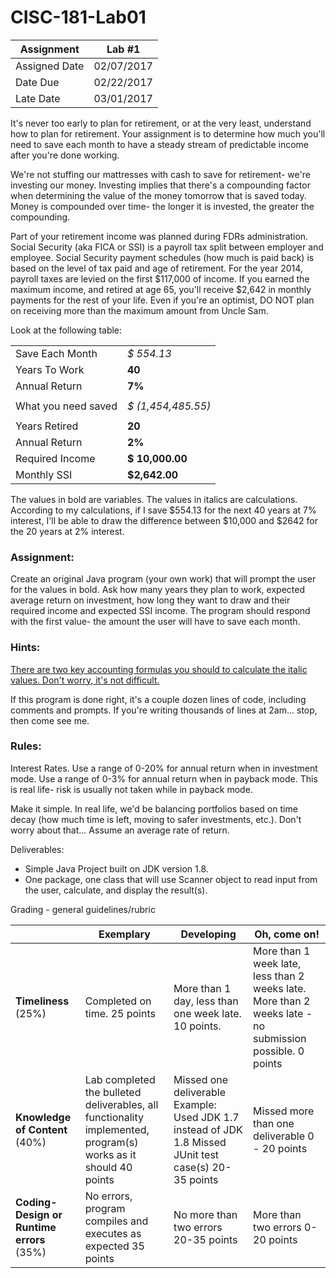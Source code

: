 # CISC-181-Lab01

| Assignment    | Lab #1     |
|---------------|------------|
| Assigned Date | 02/07/2017 |
| Date Due      | 02/22/2017 |
| Late Date     | 03/01/2017 |

It's never too early to plan for retirement, or at the very least, understand how to plan for retirement.  Your assignment is to determine how much you'll need to save each month to have a steady stream of predictable income after you're done working.

We're not stuffing our mattresses with cash to save for retirement- we're investing our money.  Investing implies that there's a compounding factor when determining the value of the money tomorrow that is saved today.  Money is compounded over time- the longer it is invested, the greater the compounding.

Part of your retirement income was planned during FDRs administration.  Social Security (aka FICA or SSI) is a payroll tax split between employer and employee.  Social Security payment schedules (how much is paid back) is based on the level of tax paid and age of retirement.  For the year 2014, payroll taxes are levied on the first $117,000 of income.  If you earned the maximum income, and retired at age 65, you'll receive $2,642 in monthly payments for the rest of your life.  Even if you're an optimist, DO NOT plan on receiving more than the maximum amount from Uncle Sam.

Look at the following table:

|                     |                    |
|---------------------|--------------------|
| Save Each Month     | *$ 554.13*         |
| Years To Work       | **40**             |
| Annual Return       | **7%**             |
|                     |                    |
| What you need saved | *$ (1,454,485.55)* |
|                     |                    |
| Years Retired       | **20**             |
| Annual Return       | **2%**             |
| Required Income     | **$ 10,000.00**    |
| Monthly SSI         | **$2,642.00**      |

The values in bold are variables.  The values in italics are calculations.  According to my calculations, if I save $554.13 for the next 40 years at 7% interest, I'll be able to draw the difference between $10,000 and $2642 for the 20 years at 2% interest.

### Assignment:
Create an original Java program (your own work) that will prompt the user for the values in bold.  Ask how many years they plan to work, expected average return on investment, how long they want to draw and their required income and expected SSI income.  The program should respond with the first value- the amount the user will have to save each month.

### Hints:
[There are two key accounting formulas you should to calculate the italic values.  Don't worry, it's not difficult.](http://www.getobjects.com/Components/Finance/TVM/pva.html)

If this program is done right, it's a couple dozen lines of code, including comments and prompts.  If you're writing thousands of lines at 2am... stop, then come see me.

### Rules:
Interest Rates.  Use a range of 0-20% for annual return when in investment mode.  Use a range of 0-3% for annual return when in payback mode.  This is real life- risk is usually not taken while in payback mode.

Make it simple.  In real life, we'd be balancing portfolios based on time decay (how much time is left, moving to safer investments, etc.).  Don't worry about that... Assume an average rate of return.

Deliverables:

* Simple Java Project built on JDK version 1.8.
* One package, one class that will use Scanner object to read input from the user, calculate, and display the result(s).

Grading - general guidelines/rubric

|  | Exemplary | Developing | Oh, come on! |
|--------------------------------------------|-----------------------------------------------------------------------------------------------------------------|--------------------------------------------------------------------------------------------------------|----------------------------------------------------------------------------------------------------------|
| **Timeliness** (25%) | Completed on time. 25 points | More than 1 day, less than one week late. 10 points. | More than 1 week late, less than 2 weeks late. More than 2 weeks late - no submission possible. 0 points |
| **Knowledge of Content** (40%) | Lab completed the bulleted deliverables, all functionality implemented, program(s) works as it should 40 points | Missed one deliverable Example: Used JDK 1.7 instead of JDK 1.8 Missed JUnit test case(s) 20-35 points | Missed more than one deliverable 0 - 20 points |
| **Coding- Design or Runtime errors** (35%) | No errors, program compiles and executes as expected 35 points | No more than two errors 20-35 points | More than two errors 0-20 points |
